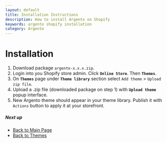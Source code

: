 ```yaml
---
layout: default
title: Installation Instructions
description: How to install Argento on Shopify
keywords: argento shopify installation
category: Argento
---
```


# Installation

 1. Download package `argento-x.x.x.zip`.
 2. Login into you Shopify store admin. Click **`Online Store`**. Then **`Themes`**.
 3. On **`Themes`** page under **`Theme library`** section select `Add theme` > `Upload zip file`.
 4. Upload a .zip file (downloaded package on step 1) with **`Upload theme`** popup interface.
 5. New Argento theme should appear in your theme library. Publish it with `Actions` button to apply it at your storefront.


##### Next up

 - [Back to Main Page](/shopify/)
 - [Back to Themes](/shopify/themes/)